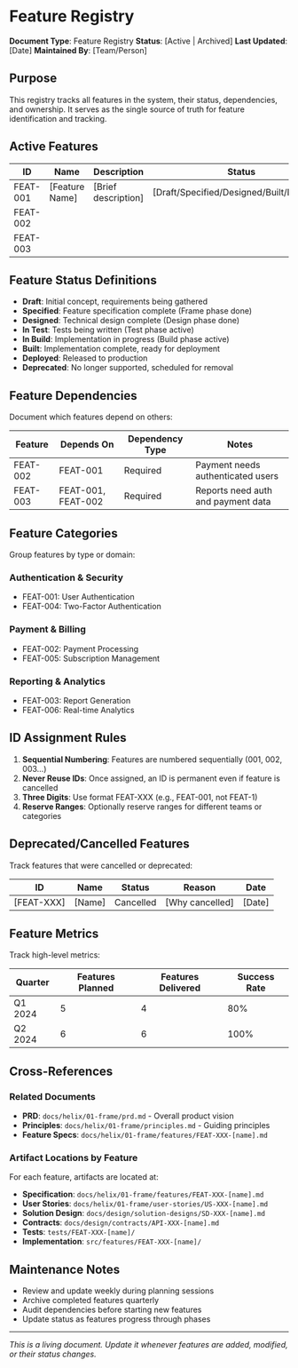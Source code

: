 # Feature Registry

**Document Type**: Feature Registry
**Status**: [Active | Archived]
**Last Updated**: [Date]
**Maintained By**: [Team/Person]

## Purpose

This registry tracks all features in the system, their status, dependencies, and ownership. It serves as the single source of truth for feature identification and tracking.

## Active Features

| ID | Name | Description | Status | Priority | Owner | Created | Updated |
|----|------|-------------|--------|----------|-------|---------|---------|
| FEAT-001 | [Feature Name] | [Brief description] | [Draft/Specified/Designed/Built/Deployed] | P0 | [Team/Person] | [Date] | [Date] |
| FEAT-002 | | | | | | | |
| FEAT-003 | | | | | | | |

## Feature Status Definitions

- **Draft**: Initial concept, requirements being gathered
- **Specified**: Feature specification complete (Frame phase done)
- **Designed**: Technical design complete (Design phase done)
- **In Test**: Tests being written (Test phase active)
- **In Build**: Implementation in progress (Build phase active)
- **Built**: Implementation complete, ready for deployment
- **Deployed**: Released to production
- **Deprecated**: No longer supported, scheduled for removal

## Feature Dependencies

Document which features depend on others:

| Feature | Depends On | Dependency Type | Notes |
|---------|------------|-----------------|-------|
| FEAT-002 | FEAT-001 | Required | Payment needs authenticated users |
| FEAT-003 | FEAT-001, FEAT-002 | Required | Reports need auth and payment data |

## Feature Categories

Group features by type or domain:

### Authentication & Security
- FEAT-001: User Authentication
- FEAT-004: Two-Factor Authentication

### Payment & Billing
- FEAT-002: Payment Processing
- FEAT-005: Subscription Management

### Reporting & Analytics
- FEAT-003: Report Generation
- FEAT-006: Real-time Analytics

## ID Assignment Rules

1. **Sequential Numbering**: Features are numbered sequentially (001, 002, 003...)
2. **Never Reuse IDs**: Once assigned, an ID is permanent even if feature is cancelled
3. **Three Digits**: Use format FEAT-XXX (e.g., FEAT-001, not FEAT-1)
4. **Reserve Ranges**: Optionally reserve ranges for different teams or categories

## Deprecated/Cancelled Features

Track features that were cancelled or deprecated:

| ID | Name | Status | Reason | Date |
|----|------|--------|--------|------|
| [FEAT-XXX] | [Name] | Cancelled | [Why cancelled] | [Date] |

## Feature Metrics

Track high-level metrics:

| Quarter | Features Planned | Features Delivered | Success Rate |
|---------|-----------------|-------------------|--------------|
| Q1 2024 | 5 | 4 | 80% |
| Q2 2024 | 6 | 6 | 100% |

## Cross-References

### Related Documents
- **PRD**: `docs/helix/01-frame/prd.md` - Overall product vision
- **Principles**: `docs/helix/01-frame/principles.md` - Guiding principles
- **Feature Specs**: `docs/helix/01-frame/features/FEAT-XXX-[name].md`

### Artifact Locations by Feature
For each feature, artifacts are located at:
- **Specification**: `docs/helix/01-frame/features/FEAT-XXX-[name].md`
- **User Stories**: `docs/helix/01-frame/user-stories/US-XXX-[name].md`
- **Solution Design**: `docs/design/solution-designs/SD-XXX-[name].md`
- **Contracts**: `docs/design/contracts/API-XXX-[name].md`
- **Tests**: `tests/FEAT-XXX-[name]/`
- **Implementation**: `src/features/FEAT-XXX-[name]/`

## Maintenance Notes

- Review and update weekly during planning sessions
- Archive completed features quarterly
- Audit dependencies before starting new features
- Update status as features progress through phases

---
*This is a living document. Update it whenever features are added, modified, or their status changes.*